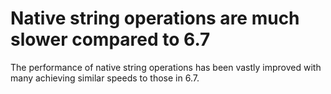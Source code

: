 # Native string operations are much slower compared to 6.7

The performance of native string operations has been vastly improved
with many achieving similar speeds to those in 6.7.

